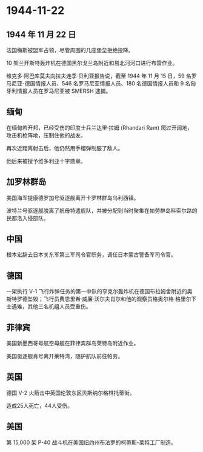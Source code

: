 # 1944-11-22

## 1944 年 11 月 22 日

法国梅斯被盟军占领，尽管周围的几座堡垒拒绝投降。

10 架兰开斯特轰炸机在德国黑尔戈兰岛附近和易北河河口进行布雷作业。

维克多·阿巴库莫夫向拉夫连季·贝利亚报告说，截至 1944 年 11 月 15 日，59
名罗马尼亚-德国情报人员、546 名罗马尼亚情报人员、180 名德国情报人员和 9
名匈牙利情报人员在罗马尼亚被 SMERSH 逮捕。

## 缅甸

在缅甸若开邦，已经受伤的印度士兵兰达里·拉姆 (Rhandari Ram)
爬过开阔地，攻击机枪阵地，压制住他的战友。

再次近距离射击后，他仍然用手榴弹制服了敌人。

他后来被授予维多利亚十字勋章。

## 加罗林群岛

美国海军提康德罗加号驱逐舰离开卡罗林群岛乌利西镇。

波特兰号驱逐舰脱离了航母特遣舰队，并被分配到当时聚集在帕劳群岛科索尔路的民都洛入侵部队。

## 中国

根本宏辞去日本关东军第三军司令官职务，调任日本蒙古警备军司令官。

## 德国

一架执行 V-1
飞行炸弹任务的第一中队的亨克尔轰炸机在德国布拉姆舍附近的奥斯特罗德坠毁；飞行员费恩里希·威廉·沃尔夫肖尔和他的观察员格奥尔格·格里尔下士遇难，其他三名机组人员受重伤。

## 菲律宾

美国新墨西哥号航空母舰在菲律宾群岛莱特岛附近作业。

美国驱逐舰肖号离开莱特湾，随护航队前往帕劳。

## 英国

德国 V-2 火箭击中英国伦敦东区贝斯纳尔格林托蒂街。

造成25人死亡，44人受伤。

## 美国

第 15,000 架 P-40 战斗机在美国纽约州布法罗的柯蒂斯-莱特工厂制造。

